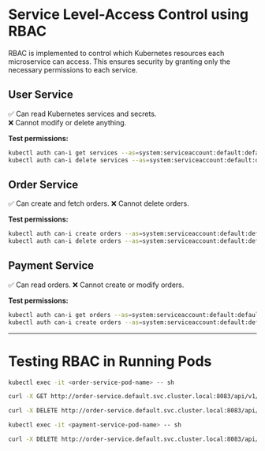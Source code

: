 # Service Level-Access Control using RBAC

RBAC is implemented to control which Kubernetes resources each microservice can access. This ensures security by granting only the necessary permissions to each service.

## User Service

✅ Can read Kubernetes services and secrets.  
❌ Cannot modify or delete anything.  

**Test permissions:**  
```sh
kubectl auth can-i get services --as=system:serviceaccount:default:default  
kubectl auth can-i delete services --as=system:serviceaccount:default:default  
```

## Order Service

✅ Can create and fetch orders. 
❌ Cannot delete orders. 

**Test permissions:**  
```sh
kubectl auth can-i create orders --as=system:serviceaccount:default:default  
kubectl auth can-i delete orders --as=system:serviceaccount:default:default  
```

## Payment Service

✅ Can read orders.
❌ Cannot create or modify orders.

**Test permissions:**  
```sh
kubectl auth can-i get orders --as=system:serviceaccount:default:default  
kubectl auth can-i create orders --as=system:serviceaccount:default:default 
```

---

# Testing RBAC in Running Pods

```sh
kubectl exec -it <order-service-pod-name> -- sh

curl -X GET http://order-service.default.svc.cluster.local:8083/api/v1/orders

curl -X DELETE http://order-service.default.svc.cluster.local:8083/api/v1/orders/1
```

```sh
kubectl exec -it <payment-service-pod-name> -- sh

curl -X DELETE http://order-service.default.svc.cluster.local:8083/api/v1/orders/1
```
